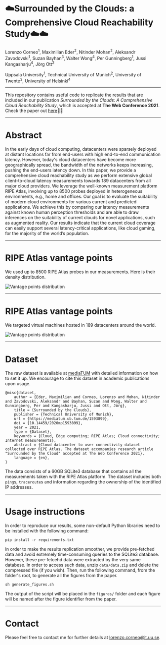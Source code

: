 # :cloud:Surrounded by the Clouds: a Comprehensive Cloud Reachability Study:cloud::cloud:

Lorenzo Corneo<sup>1</sup>, Maximilian Eder<sup>2</sup>, Nitinder
Mohan<sup>2</sup>, Aleksandr Zavodovski<sup>1</sup>, Suzan
Bayhan<sup>3</sup>, Walter Wong<sup>4</sup>, Per Gunningberg<sup>1</sup>,
Jussi Kangasharju<sup>4</sup>, Jörg Ott<sup>2</sup>

Uppsala University<sup>1</sup>, Technical University of
Munich<sup>2</sup>, University of Twente<sup>3</sup>, University of
Helsinki<sup>4</sup>


---


This repository contains useful code to replicate the results that are
included in our publication *Surrounded by the Clouds: A Comprehensive
Cloud Reachability Study*, which is accepted at **The Web Conference
2021**. Check the paper out
[here](https://lorenzocorneo.github.io/papers/2021-www.pdf):page_with_curl::page_with_curl:


---


# Abstract

In the early days of cloud computing, datacenters were sparsely
deployed at distant locations far from end-users with high end-to-end
communication latency. However, today's cloud datacenters have become
more geographically spread, the bandwidth of the networks keeps
increasing, pushing the end-users latency down.  In this paper, we
provide a comprehensive cloud reachability study as we perform
extensive global client-to-cloud latency measurements towards 189
datacenters from all major cloud providers. We leverage the well-known
measurement platform RIPE Atlas, involving up to 8500 probes deployed
in heterogeneous environments, e.g., home and offices. Our goal is to
evaluate the suitability of modern cloud environments for various
current and predicted applications. We achieve this by comparing our
latency measurements against known human perception thresholds and are
able to draw inferences on the suitability of current clouds for novel
applications, such as augmented reality. Our results indicate that the
current cloud coverage can easily support several latency-critical
applications, like cloud gaming, for the majority of the world’s
population.


---

# RIPE Atlas vantage points

We used up to 8500 RIPE Atlas probes in our measurements. Here is
their density distribution.

![Vantage points
distribution](figures/styled/probe-density-main.png)


---



# RIPE Atlas vantage points

We targeted virtual machines hosted in 189 datacenters around the
world.

![Vantage points
distribution](figures/styled/endpoints.png)


---


# Dataset

The raw dataset is available at
[mediaTUM](https://mediatum.ub.tum.de/1593899) with detailed
information on how to set it up. We encourage to cite this dataset in
academic publications upon usage.

```
@misc{dataset,
	author = {Eder, Maximilian and Corneo, Lorenzo and Mohan, Nitinder and Zavodovski, Aleksandr and Bayhan, Suzan and Wong, Walter and Gunningberg, Per and Kangasharju, Jussi and Ott, Jörg},
	title = {Surrounded by the Clouds},
	publisher = {Technical University of Munich},
	url = {https://mediatum.ub.tum.de/1593899},
    doi = {10.14459/2020mp1593899},
    year = 2021,
	type = {Dataset},
	keywords = {Cloud, Edge computing; RIPE Atlas; Cloud connectivity; Internet measurements},
	abstract = {Cloud datacenter to user connectivity dataset collected over RIPE Atlas. The dataset accompanies research article "Surrounded by the Cloud" accepted at The Web Conference 2021},
	language = {en},
}
```

The data consists of a 60GB SQLite3 database that contains all the
measurements taken with the RIPE Atlas platform. The dataset includes
both `ping`s, `traceroute`s and information regarding the ownership of
the identified IP addresses.


---


# Usage instructions

In order to reproduce our results, some non-default Python libraries
need to be installed with the following command:

```
pip install -r requirements.txt
```

In order to make the results replication smoother, we provide
pre-fetched data and avoid extremely time-consuming queries to the
SQLite3 database. However, these pre-fetcehd data were extracted by
the very same databese. In order to access such data, unzip
`data/data.zip` and delete the compressed file (if you wish). Then,
run the following command, from the folder's root, to generate all the
figures from the paper.

```
sh generate_figures.sh
```

The output of the script will be placed in the `figures/` folder and
each figure will be named after the figure identifier from the paper.


---


# Contact

Please feel free to contact me for further details at
<lorenzo.corneo@it.uu.se>.
